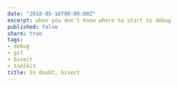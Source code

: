 ```yaml
---
date: "2018-05-16T00:00:00Z"
excerpt: when you don't know where to start to debug
published: false
share: true
tags:
- debug
- git
- bisect
- toolkit
title: In doubt, bisect
---
```


